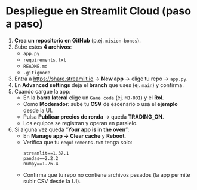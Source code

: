 # Despliegue en Streamlit Cloud (paso a paso)

1. **Crea un repositorio en GitHub** (p.ej. `mision-bonos`).
2. Sube estos **4 archivos**:
   - `app.py`
   - `requirements.txt`
   - `README.md`
   - `.gitignore`
3. Entra a https://share.streamlit.io → **New app** → elige tu repo → `app.py`.
4. En **Advanced settings** deja el **branch** que uses (ej. `main`) y confirma.
5. Cuando cargue la app:
   - En la **barra lateral** elige un `Game code` (ej. `MB-001`) y el **Rol**.
   - Como **Moderador**: sube tu **CSV** de escenario o usa el **ejemplo** desde la UI.
   - Pulsa **Publicar precios de ronda** → queda **TRADING_ON**.
   - Los equipos se registran y operan en paralelo.
6. Si alguna vez queda “**Your app is in the oven**”:
   - En **Manage app → Clear cache** y **Reboot**.
   - Verifica que tu `requirements.txt` tenga solo:
     ```
     streamlit==1.37.1
     pandas==2.2.2
     numpy==1.26.4
     ```
   - Confirma que tu repo no contiene archivos pesados (la app permite subir CSV desde la UI).
